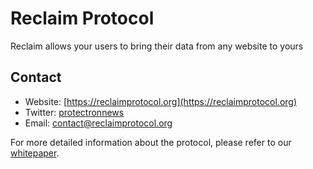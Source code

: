 # Reclaim Protocol

Reclaim allows your users to bring their data from any website to yours

## Contact

- Website: [https://reclaimprotocol.org](https://reclaimprotocol.org)
- Twitter: [protectronnews](https://t.me/protectronnews/ReclaimProtocol)
- Email: contact@reclaimprotocol.org

For more detailed information about the protocol, please refer to our [whitepaper](https://drive.google.com/file/d/1wmfdtIGPaN9uJBI1DHqN903tP9c_aTG2/view).

